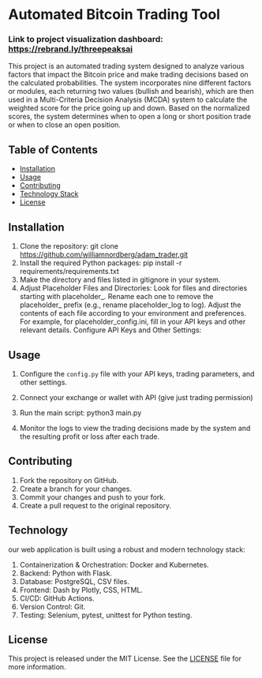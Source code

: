 # Automated Bitcoin Trading Tool
### Link to project visualization dashboard: https://rebrand.ly/threepeaksai

This project is an automated trading system designed to analyze various factors that impact the Bitcoin price and make trading decisions based on the calculated probabilities. The system incorporates nine different factors or modules, each returning two values (bullish and bearish), which are then used in a Multi-Criteria Decision Analysis (MCDA) system to calculate the weighted score for the price going up and down. Based on the normalized scores, the system determines when to open a long or short position trade or when to close an open position.

## Table of Contents

- [Installation](#installation)
- [Usage](#usage)
- [Contributing](#contributing)
- [Technology Stack](#Technology)
- [License](#license)

## Installation

1. Clone the repository:
git clone https://github.com/williamnordberg/adam_trader.git
2. Install the required Python packages:
pip install -r requirements/requirements.txt
3. Make the directory and files listed in gitignore in your system. 
4. Adjust Placeholder Files and Directories:
Look for files and directories starting with placeholder_.
Rename each one to remove the placeholder_ prefix (e.g., rename placeholder_log to log).
Adjust the contents of each file according to your environment and preferences. For example, for placeholder_config.ini, fill in your API keys and other relevant details.
Configure API Keys and Other Settings:

## Usage

1. Configure the `config.py` file with your API keys, trading parameters, and other settings.

2. Connect your exchange or wallet with API (give just trading permission)
 
3. Run the main script:
 python3 main.py

4. Monitor the logs to view the trading decisions made by the system and the resulting profit or loss after each trade.


## Contributing

1. Fork the repository on GitHub.
2. Create a branch for your changes.
3. Commit your changes and push to your fork.
4. Create a pull request to the original repository.

## Technology

our web application is built using a robust and modern technology stack:

1. Containerization & Orchestration: Docker and Kubernetes.
2. Backend: Python with Flask.
3. Database: PostgreSQL, CSV files.
4. Frontend: Dash by Plotly, CSS, HTML.
5. CI/CD: GitHub Actions.
6. Version Control: Git.
7. Testing: Selenium, pytest, unittest for Python testing.

## License

This project is released under the MIT License. See the [LICENSE](LICENSE) file for more information.




